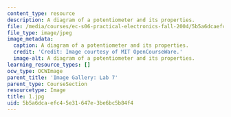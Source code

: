 ```yaml
---
content_type: resource
description: A diagram of a potentiometer and its properties.
file: /media/courses/ec-s06-practical-electronics-fall-2004/5b5a6dcaefc45e31647e3be6bc5b84f4_1.jpg
file_type: image/jpeg
image_metadata:
  caption: A diagram of a potentiometer and its properties.
  credit: 'Credit: Image courtesy of MIT OpenCourseWare.'
  image-alt: A diagram of a potentiometer and its properties.
learning_resource_types: []
ocw_type: OCWImage
parent_title: 'Image Gallery: Lab 7'
parent_type: CourseSection
resourcetype: Image
title: 1.jpg
uid: 5b5a6dca-efc4-5e31-647e-3be6bc5b84f4
---
```

